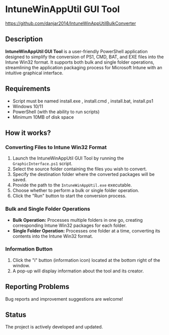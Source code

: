 # IntuneWinAppUtil GUI Tool

https://github.com/danjar2014/IntuneWinAppUtilBulkConverter

## Description

**IntuneWinAppUtil GUI Tool** is a user-friendly PowerShell application designed to simplify the conversion of PS1, CMD, BAT, and EXE files into the Intune Win32 format. It supports both bulk and single folder operations, streamlining the application packaging process for Microsoft Intune with an intuitive graphical interface.

## Requirements

- Script must be named install.exe , install.cmd , install.bat, install.ps1
- Windows 10/11
- PowerShell (with the ability to run scripts)
- Minimum 10MB of disk space

## How it works?

### Converting Files to Intune Win32 Format
1. Launch the IntuneWinAppUtil GUI Tool by running the `GraphicInterface.ps1` script.
2. Select the source folder containing the files you wish to convert.
3. Specify the destination folder where the converted packages will be saved.
4. Provide the path to the `IntuneWinAppUtil.exe` executable.
5. Choose whether to perform a bulk or single folder operation.
6. Click the "Run" button to start the conversion process.


### Bulk and Single Folder Operations
- **Bulk Operation:** Processes multiple folders in one go, creating corresponding Intune Win32 packages for each folder.
- **Single Folder Operation:** Processes one folder at a time, converting its contents into the Intune Win32 format.



### Information Button
1. Click the "i" button (information icon) located at the bottom right of the window.
2. A pop-up will display information about the tool and its creator.

## Reporting Problems

Bug reports and improvement suggestions are welcome! 

## Status

The project is actively developed and updated.
